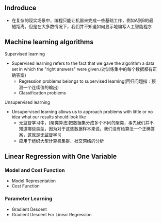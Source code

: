 ## Indroduce
* 在复杂的现实场景中，编程只能让机器来完成一些基础工作，例如A到B的最短距离。但是在大多数情况下，我们并不知道如何显示地编写人工智能程序

## Machine learning algorithms

Supervised learning
* Supervised learning refers to the fact that we gave the algorithm a data set in which the "right answers" were given.(对训练集中的每个数据都有正确答案)
  * Regression problems belongs to supervised learning(回归问题指：预测一个连续值的输出)
  * Classification problems

Unsupervised learning
* Unsupervised learning allows us to approach problems with little or no idea what our results should look like
  * 无监督学习中，(聚类算法)把数据集分成多个不同的聚类，事先我们并不知道哪些类型，因为对于这些数据样本来说，我们没有给算法一个正确答案，这就是无监督学习
  * 应用于组织大型计算机集群、社交网络的分析

## Linear Regression with One Variable

### Model and Cost Function

* Model Representation
* Cost Function

### Parameter Learning

* Gradient Descent
* Gradient Descent For Linear Regression


